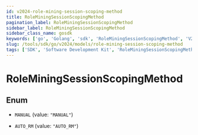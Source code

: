 ```yaml
---
id: v2024-role-mining-session-scoping-method
title: RoleMiningSessionScopingMethod
pagination_label: RoleMiningSessionScopingMethod
sidebar_label: RoleMiningSessionScopingMethod
sidebar_class_name: gosdk
keywords: ['go', 'Golang', 'sdk', 'RoleMiningSessionScopingMethod', 'V2024RoleMiningSessionScopingMethod'] 
slug: /tools/sdk/go/v2024/models/role-mining-session-scoping-method
tags: ['SDK', 'Software Development Kit', 'RoleMiningSessionScopingMethod', 'V2024RoleMiningSessionScopingMethod']
---
```


# RoleMiningSessionScopingMethod

## Enum


* `MANUAL` (value: `"MANUAL"`)

* `AUTO_RM` (value: `"AUTO_RM"`)


